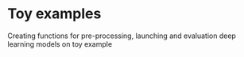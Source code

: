 # Toy examples
 Creating functions for pre-processing, launching and evaluation deep learning models on toy example

